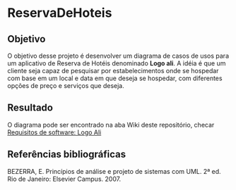 # ReservaDeHoteis

## Objetivo
O objetivo desse projeto é desenvolver um diagrama de casos de usos para um aplicativo de Reserva de Hotéis denominado **Logo ali**.
A idéia é que um cliente seja capaz de pesquisar por estabelecimentos onde se hospedar com base em um local e data em que deseja se hospedar, com diferentes opções de preço e serviços 
que deseja.

## Resultado
O diagrama pode ser encontrado na aba Wiki deste repositório, checar [Requisitos de software: Logo Ali](https://github.com/Vinicius-Sanches-Cappatti/ReservaDeHoteis/wiki)

## Referências bibliográficas
BEZERRA, E. Princípios de análise e projeto de sistemas com UML. 2ª ed. Rio de Janeiro: Elsevier Campus. 2007.
